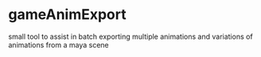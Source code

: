 # gameAnimExport
small tool to assist in batch exporting multiple animations and variations of animations from a maya scene
